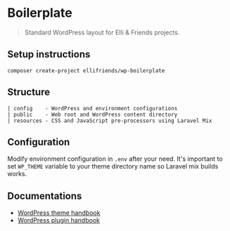 # Boilerplate

> Standard WordPress layout for Elli & Friends projects.

## Setup instructions

```
composer create-project ellifriends/wp-boilerplate
```

## Structure

```
| config    - WordPress and environment configurations
| public    - Web root and WordPress content directory
| resources - CSS and JavaScript pre-processors using Laravel Mix
```

## Configuration

Modify environment configuration in `.env` after your need. It's important to set `WP_THEME` variable to your theme directory name so Laravel mix builds works.

## Documentations

- [WordPress theme handbook](https://developer.wordpress.org/themes/)
- [WordPress plugin handbook](https://developer.wordpress.org/plugins/)
